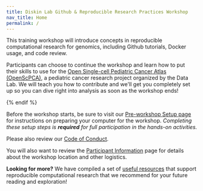 ```yaml
---
title: Diskin Lab Github & Reproducible Research Practices Workshop
nav_title: Home
permalink: /
---
```




<p>
This training workshop will introduce concepts in reproducible computational research for genomics, including Github tutorials, Docker usage, and code review.

Participants can choose to continue the workshop and learn how to put their skills to use for the [Open Single-cell Pediatric Cancer Atlas (OpenScPCA)](https://openscpca.readthedocs.io/en/latest/), a pediatric cancer research project organized by the Data Lab.
We will teach you how to contribute and we'll get you completely set up so you can dive right into analysis as soon as the workshop ends!

{% endif %}

Before the workshop starts, be sure to visit our [Pre-workshop Setup page](setup_instructions/setup_overview.md) for instructions on preparing your computer for the workshop.
_Completing these setup steps is **required** for full participation in the hands-on activities._

Please also review our [Code of Conduct](code-of-conduct.md).

You will also want to review the [Participant Information](participant_information.md) page for details about the workshop location and other logistics.


**Looking for more?**
We have compiled a set of [useful resources](reproducibility_resources.md) that support reproducible computational research that we recommend for your future reading and exploration!
